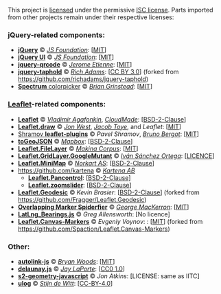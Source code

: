 ﻿This project is [licensed](https://github.com/IITC-CE/ingress-intel-total-conversion/blob/master/LICENSE) under the permissive [ISC license](https://www.isc.org/licenses/).
Parts imported from other projects remain under their respective licenses:

### jQuery-related components:
- [**jQuery**](https://jquery.com/) © [_JS Foundation_](https://js.foundation/): [[MIT](https://jquery.org/license/)]
- [**jQuery UI**](https://jqueryui.com/) © [_JS Foundation_](https://js.foundation/): [[MIT](https://jquery.org/license/)]
- [**jquery-qrcode**](https://github.com/jeromeetienne/jquery-qrcode) © [_Jerome Etienne_](http://jetienne.com/): [[MIT](https://github.com/jeromeetienne/jquery-qrcode/blob/master/MIT-LICENSE.txt)]
- [**jquery-taphold**](https://github.com/IITC-CE/jquery-taphold) © [_Rich Adams_](https://richadams.me/): [[CC BY 3.0](https://github.com/richadams/jquery-taphold/blob/master/LICENSE)]
  (forked from https://github.com/richadams/jquery-taphold)
- [**Spectrum** colorpicker](https://github.com/bgrins/spectrum) © [_Brian Grinstead_](https://briangrinstead.com/):  [[MIT](https://github.com/bgrins/spectrum/blob/master/LICENSE)]

### [Leaflet](https://leafletjs.com/)-related components:
- [**Leaflet**](https://github.com/Leaflet/Leaflet) © [_Vladimir Agafonkin_](https://agafonkin.com/), [_CloudMade_](https://cloudmade.com/): [[BSD-2-Clause](https://github.com/Leaflet/Leaflet/blob/master/LICENSE)]
- [**Leaflet.draw**](https://github.com/Leaflet/Leaflet.draw) © [_Jon West_](https://github.com/ddproxy), [_Jacob Toye_](https://github.com/jacobtoye), and _Leaflet_: [[MIT](https://github.com/Leaflet/Leaflet.draw/blob/develop/MIT-LICENSE.md)]
- [Shramov **leaflet-plugins**](https://github.com/shramov/leaflet-plugins) © _Pavel Shramov_, [_Bruno Bergot_](https://www.eliaz.fr/): [[MIT](https://github.com/shramov/leaflet-plugins/blob/master/LICENSE)]
- [**toGeoJSON**](https://github.com/mapbox/togeojson) © [_Mapbox_](https://www.mapbox.com/): [[BSD-2-Clause](https://github.com/mapbox/togeojson/blob/master/LICENSE)]
- [**Leaflet.FileLayer**](https://github.com/makinacorpus/Leaflet.FileLayer) © [_Makina Corpus_](http://makinacorpus.com/): [[MIT](https://github.com/makinacorpus/Leaflet.FileLayer/blob/master/LICENSE)]
- [**Leaflet.GridLayer.GoogleMutant**](https://gitlab.com/IvanSanchez/Leaflet.GridLayer.GoogleMutant) © [_Iván Sánchez Ortega_](https://gitlab.com/IvanSanchez): [[LICENCE](https://gitlab.com/IvanSanchez/Leaflet.GridLayer.GoogleMutant/blob/master/LICENSE)]
- [**Leaflet.MiniMap**](https://github.com/Norkart/Leaflet-MiniMap) © [_Norkart AS_](http://www.norkart.no/): [[BSD-2-Clause](https://github.com/Norkart/Leaflet-MiniMap/blob/master/LICENSE.txt)]
- https://github.com/kartena © [_Kartena AB_](http://www.kartena.se/)
  - [**Leaflet.Pancontrol**](https://github.com/kartena/Leaflet.Pancontrol): [[BSD-2-Clause](https://github.com/kartena/Leaflet.Pancontrol/blob/master/LICENSE)]
  - [**Leaflet.zoomslider**](https://github.com/kartena/Leaflet.zoomslider): [[BSD-2-Clause](https://github.com/kartena/Leaflet.zoomslider/blob/master/LICENSE)]
- [**Leaflet.Geodesic**](https://github.com/IITC-CE/Leaflet.Geodesic) © _Kevin Brasier_: [[BSD-2-Clause](https://github.com/IITC-CE/Leaflet.Geodesic/blob/master/LICENSE)]
  (forked from https://github.com/Fragger/Leaflet.Geodesic)
- [**Overlapping Marker Spiderfier**](https://github.com/jawj/OverlappingMarkerSpiderfier-Leaflet) © [_George MacKerron_](http://mackerron.com/): [[MIT](https://opensource.org/licenses/mit-license.php)]
- [**LatLng_Bearings.js**](https://github.com/gregallensworth/Leaflet) © _Greg Allensworth_: [No licence]
- [**Leaflet.Canvas-Markers**](https://github.com/IITC-CE/Leaflet.Canvas-Markers) © _Evgeniy Voynov_: : [[MIT](https://github.com/IITC-CE/Leaflet.Canvas-Markers/blob/master/LICENSE)]
  (forked from https://github.com/Spaction/Leaflet.Canvas-Markers)



### Other:
- [**autolink-js**](https://github.com/bryanwoods/autolink-js) © [_Bryan Woods_](http://bryanwoods4e.com/): [[MIT](https://github.com/bryanwoods/autolink-js/blob/master/LICENSE)]
- [**delaunay.js**](https://github.com/ironwallaby/delaunay) © [_Jay LaPorte_](http://ironwallaby.github.io/): [[CC0 1.0](https://creativecommons.org/publicdomain/zero/1.0/)]
- [**s2-geometry-javascript**](https://github.com/jonatkins/s2-geometry-javascript) © _Jon Atkins_: [LICENSE: same as IITC]
- [**ulog**](https://github.com/Download/ulog) © [_Stijn de Witt_](http://StijnDeWitt.com/):  [[CC-BY-4.0](https://github.com/Download/ulog/blob/master/LICENSE.md)]
